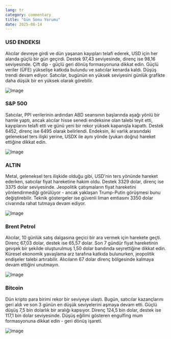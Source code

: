 ```yaml
---
lang: tr
category: commentary
title: "Gün Sonu Yorumu"
date: 2025-08-14
---
```


### USD ENDEKSI

Alıcılar devreye girdi ve dün yaşanan kayıpları telafi ederek, USD için her alanda güçlü bir gün geçirdi. Destek 97,43 seviyesinde, direnç ise 98,16 seviyesinde. Çift dip - güçlü geri dönüş formasyonuna dikkat edin. Güçlü veriler (ÜFE) yükselişe katkıda bulundu ve satıcılar kenarda kaldı. Düşüş trendi devam ediyor. Satıcılar, bugünün en yüksek seviyesini günlük grafikte daha düşük bir en yüksek olarak görebilir.

![Image](https://markleighedu.github.io/img/Aug-2025/14-Aug-2025/usdindex.jpg)

### S&P 500

Satıcılar, PPI verilerinin ardından ABD seansının başlarında aşağı yönlü bir hamle yaptı, ancak alıcılar hisse senedi endeksine olan talebi teyit etti, kayıplarını telafi etti ve günü yeni bir rekor yüksek kapanışla kapattı. Destek 6452, direnç ise 6495 olarak belirlendi. Endeksin, iki varlık arasındaki geleneksel ters ilişki yerine, USDX ile aynı yönde (yukarı doğru) hareket ettiğine dikkat edin.

![Image](https://markleighedu.github.io/img/Aug-2025/14-Aug-2025/sp500.jpg)

### ALTIN

Metal, geleneksel ters ilişkide olduğu gibi, USD'nin ters yönünde hareket ederken, satıcılar fiyat hareketine hakim oldu. Destek 3329 dolar, direnç ise 3375 dolar seviyesinde. Jeopolitik çatışmaların fiyat hareketini yönlendirmediği görülüyor - ancak yaklaşan Trump-Putin görüşmesi bunu değiştirebilir. Teknik göstergeler ise güvenli liman emtiasını 3350 dolar civarında rahat tutmaya devam ediyor.

![Image](https://markleighedu.github.io/img/Aug-2025/14-Aug-2025/gold.jpg)

### Brent Petrol

Alıcılar, 10 günlük satış dalgasına geçici bir ara vermek için harekete geçti. Direnç 67,03 dolar, destek ise 65,57 dolar. Son 7 gündür fiyat hareketinin gevşek bir şekilde oluşturulmuş 1,50 dolar bandında seyrettiğine dikkat edin. Küresel ekonomik yavaşlama arz tarafına katkıda bulunurken, jeopolitik endişeler talebi artırabilir. Alıcıların 67 dolar direnç bölgesinde kalmaya devam ettiğini unutmayın.

![Image](https://markleighedu.github.io/img/Aug-2025/14-Aug-2025/brentoil.jpg)

### Bitcoin

Dün kripto para birimi rekor bir seviyeye ulaştı. Bugün, satıcılar kazançlarını geri aldı ve son 3 günün en düşük seviyelerini aşmaya devam etti. Güçlü düşüş 7,5 bin dolarlık bir aralığı kapsıyor. Direnç 124,5 bin dolar, destek ise 117,1 bin dolar seviyesinde. Düşüş eğilimi gösteren engulfing mum formasyonuna dikkat edin - geri dönüş işareti.

![Image](https://markleighedu.github.io/img/Aug-2025/14-Aug-2025/bitcoin.jpg)

